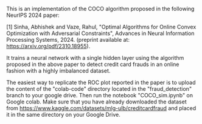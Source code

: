 This is an implementation of the COCO algorithm proposed in the following NeurIPS 2024 paper:

[1] Sinha, Abhishek and Vaze, Rahul, "Optimal Algorithms for Online Convex Optimization with Adversarial Constraints", Advances in Neural Information Processing Systems, 2024. (preprint available at: https://arxiv.org/pdf/2310.18955).

It trains a neural network with a single hidden layer using the algorithm proposed in the above paper to detect credit card frauds in an online fashion with a highly imbalanced dataset.

The easiest way to replicate the ROC plot reported in the paper is to upload the content of the "colab-code" directory located in the "fraud_detection" branch to your google drive. Then run the notebook "COCO_sim.ipynb" on Google colab. Make sure that you have already downloaded the dataset from https://www.kaggle.com/datasets/mlg-ulb/creditcardfraud and placed it in the same directory on your Google Drive. 
